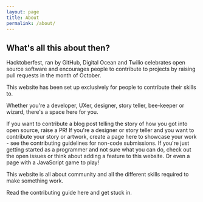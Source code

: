 ```yaml
---
layout: page
title: About
permalink: /about/
---
```


## What's all this about then?

Hacktoberfest, ran by GitHub, Digital Ocean and Twilio celebrates open source software and encourages people to contribute to projects by raising pull requests in the month of October.

This website has been set up exclusively for people to contribute their skills to.

Whether you're a developer, UXer, designer, story teller, bee-keeper or wizard, there's a space here for you.

If you want to contribute a blog post telling the story of how you got into open source, raise a PR! If you're a designer or story teller and you want to contribute your story or artwork, create a page here to showcase your work - see the contributing guidelines for non-code submissions. If you're just getting started as a programmer and not sure what you can do, check out the open issues or think about adding a feature to this website. Or even a page with a JavaScript game to play!

This website is all about community and all the different skills required to make something work.

Read the contributing guide here and get stuck in.